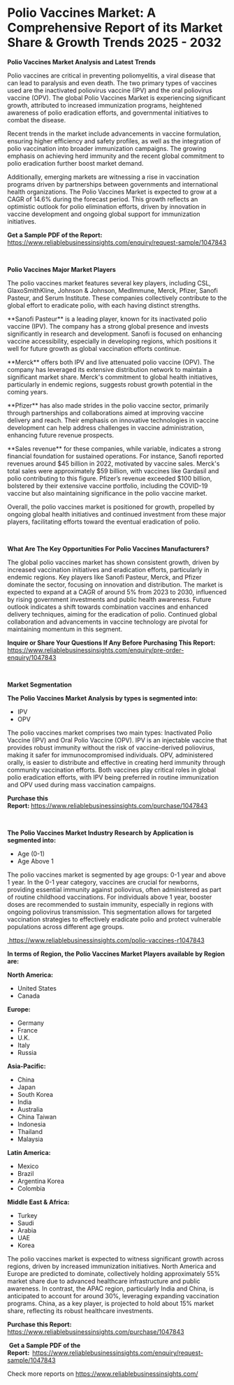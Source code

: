 <p><h1>Polio Vaccines Market: A Comprehensive Report of its Market Share & Growth Trends 2025 - 2032</h1></p><p><strong>Polio Vaccines Market Analysis and Latest Trends</strong></p>
<p><p>Polio vaccines are critical in preventing poliomyelitis, a viral disease that can lead to paralysis and even death. The two primary types of vaccines used are the inactivated poliovirus vaccine (IPV) and the oral poliovirus vaccine (OPV). The global Polio Vaccines Market is experiencing significant growth, attributed to increased immunization programs, heightened awareness of polio eradication efforts, and governmental initiatives to combat the disease.</p><p>Recent trends in the market include advancements in vaccine formulation, ensuring higher efficiency and safety profiles, as well as the integration of polio vaccination into broader immunization campaigns. The growing emphasis on achieving herd immunity and the recent global commitment to polio eradication further boost market demand.</p><p>Additionally, emerging markets are witnessing a rise in vaccination programs driven by partnerships between governments and international health organizations. The Polio Vaccines Market is expected to grow at a CAGR of 14.6% during the forecast period. This growth reflects an optimistic outlook for polio elimination efforts, driven by innovation in vaccine development and ongoing global support for immunization initiatives.</p></p>
<p><strong>Get a Sample PDF of the Report:&nbsp;</strong> <a href="https://www.reliablebusinessinsights.com/enquiry/request-sample/1047843?utm_campaign=2318&utm_medium=2&utm_source=Github&utm_content=ia&utm_term=08032025&utm_id=polio-vaccines">https://www.reliablebusinessinsights.com/enquiry/request-sample/1047843</a></p>
<p>&nbsp;</p>
<p><strong>Polio Vaccines Major Market Players</strong></p>
<p><p>The polio vaccines market features several key players, including CSL, GlaxoSmithKline, Johnson & Johnson, MedImmune, Merck, Pfizer, Sanofi Pasteur, and Serum Institute. These companies collectively contribute to the global effort to eradicate polio, with each having distinct strengths.</p><p>**Sanofi Pasteur** is a leading player, known for its inactivated polio vaccine (IPV). The company has a strong global presence and invests significantly in research and development. Sanofi is focused on enhancing vaccine accessibility, especially in developing regions, which positions it well for future growth as global vaccination efforts continue.</p><p>**Merck** offers both IPV and live attenuated polio vaccine (OPV). The company has leveraged its extensive distribution network to maintain a significant market share. Merck's commitment to global health initiatives, particularly in endemic regions, suggests robust growth potential in the coming years.</p><p>**Pfizer** has also made strides in the polio vaccine sector, primarily through partnerships and collaborations aimed at improving vaccine delivery and reach. Their emphasis on innovative technologies in vaccine development can help address challenges in vaccine administration, enhancing future revenue prospects.</p><p>**Sales revenue** for these companies, while variable, indicates a strong financial foundation for sustained operations. For instance, Sanofi reported revenues around $45 billion in 2022, motivated by vaccine sales. Merck's total sales were approximately $59 billion, with vaccines like Gardasil and polio contributing to this figure. Pfizer’s revenue exceeded $100 billion, bolstered by their extensive vaccine portfolio, including the COVID-19 vaccine but also maintaining significance in the polio vaccine market.</p><p>Overall, the polio vaccines market is positioned for growth, propelled by ongoing global health initiatives and continued investment from these major players, facilitating efforts toward the eventual eradication of polio.</p></p>
<p>&nbsp;</p>
<p><strong>What Are The Key Opportunities For Polio Vaccines Manufacturers?</strong></p>
<p><p>The global polio vaccines market has shown consistent growth, driven by increased vaccination initiatives and eradication efforts, particularly in endemic regions. Key players like Sanofi Pasteur, Merck, and Pfizer dominate the sector, focusing on innovation and distribution. The market is expected to expand at a CAGR of around 5% from 2023 to 2030, influenced by rising government investments and public health awareness. Future outlook indicates a shift towards combination vaccines and enhanced delivery techniques, aiming for the eradication of polio. Continued global collaboration and advancements in vaccine technology are pivotal for maintaining momentum in this segment.</p></p>
<p><strong>Inquire or Share Your Questions If Any Before Purchasing This Report:</strong> <a href="https://www.reliablebusinessinsights.com/enquiry/pre-order-enquiry/1047843?utm_campaign=2318&utm_medium=2&utm_source=Github&utm_content=ia&utm_term=08032025&utm_id=polio-vaccines">https://www.reliablebusinessinsights.com/enquiry/pre-order-enquiry/1047843</a></p>
<p>&nbsp;</p>
<p><strong>Market Segmentation</strong></p>
<p><strong>The Polio Vaccines Market Analysis by types is segmented into:</strong></p>
<p><ul><li>IPV</li><li>OPV</li></ul></p>
<p><p>The polio vaccines market comprises two main types: Inactivated Polio Vaccine (IPV) and Oral Polio Vaccine (OPV). IPV is an injectable vaccine that provides robust immunity without the risk of vaccine-derived poliovirus, making it safer for immunocompromised individuals. OPV, administered orally, is easier to distribute and effective in creating herd immunity through community vaccination efforts. Both vaccines play critical roles in global polio eradication efforts, with IPV being preferred in routine immunization and OPV used during mass vaccination campaigns.</p></p>
<p><strong>Purchase this Report:&nbsp;</strong><a href="https://www.reliablebusinessinsights.com/purchase/1047843?utm_campaign=2318&utm_medium=2&utm_source=Github&utm_content=ia&utm_term=08032025&utm_id=polio-vaccines">https://www.reliablebusinessinsights.com/purchase/1047843</a></p>
<p>&nbsp;</p>
<p><strong>The Polio Vaccines Market Industry Research by Application is segmented into:</strong></p>
<p><ul><li>Age (0-1)</li><li>Age Above 1</li></ul></p>
<p><p>The polio vaccines market is segmented by age groups: 0-1 year and above 1 year. In the 0-1 year category, vaccines are crucial for newborns, providing essential immunity against poliovirus, often administered as part of routine childhood vaccinations. For individuals above 1 year, booster doses are recommended to sustain immunity, especially in regions with ongoing poliovirus transmission. This segmentation allows for targeted vaccination strategies to effectively eradicate polio and protect vulnerable populations across different age groups.</p></p>
<p><a href="https://www.reliablebusinessinsights.com/polio-vaccines-r1047843?utm_campaign=2318&utm_medium=2&utm_source=Github&utm_content=ia&utm_term=08032025&utm_id=polio-vaccines">&nbsp;https://www.reliablebusinessinsights.com/polio-vaccines-r1047843</a></p>
<p><strong>In terms of Region, the Polio Vaccines Market Players available by Region are:</strong></p>
<p>
    <p> <strong> North America: </strong>
        <ul>
            <li>United States</li>
            <li>Canada</li>
        </ul>
        </p> 
    <p> <strong> Europe: </strong>
        <ul>
            <li>Germany</li>
            <li>France</li>
            <li>U.K.</li>
            <li>Italy</li>
            <li>Russia</li>
        </ul>
        </p> 
    <p> <strong> Asia-Pacific: </strong>
        <ul>
            <li>China</li>
            <li>Japan</li>
            <li>South Korea</li>
            <li>India</li>
            <li>Australia</li>
            <li>China Taiwan</li>
            <li>Indonesia</li>
            <li>Thailand</li>
            <li>Malaysia</li>
        </ul>
        </p> 
    <p> <strong> Latin America: </strong>
        <ul>
            <li>Mexico</li>
            <li>Brazil</li>
            <li>Argentina Korea</li>
            <li>Colombia</li>
        </ul>
        </p> 
    <p> <strong> Middle East & Africa: </strong>
        <ul>
            <li>Turkey</li>
            <li>Saudi</li>
            <li>Arabia</li>
            <li>UAE</li>
            <li>Korea</li>
        </ul>
    </p>
    </p>
<p><p>The polio vaccines market is expected to witness significant growth across regions, driven by increased immunization initiatives. North America and Europe are predicted to dominate, collectively holding approximately 55% market share due to advanced healthcare infrastructure and public awareness. In contrast, the APAC region, particularly India and China, is anticipated to account for around 30%, leveraging expanding vaccination programs. China, as a key player, is projected to hold about 15% market share, reflecting its robust healthcare investments.</p></p>
<p><strong>Purchase this Report: </strong><a href="https://www.reliablebusinessinsights.com/purchase/1047843?utm_campaign=2318&utm_medium=2&utm_source=Github&utm_content=ia&utm_term=08032025&utm_id=polio-vaccines">https://www.reliablebusinessinsights.com/purchase/1047843</a></p>
<p>&nbsp;<strong>Get a Sample PDF of the Report:&nbsp;&nbsp;</strong><a href="https://www.reliablebusinessinsights.com/enquiry/request-sample/1047843?utm_campaign=2318&utm_medium=2&utm_source=Github&utm_content=ia&utm_term=08032025&utm_id=polio-vaccines">https://www.reliablebusinessinsights.com/enquiry/request-sample/1047843</a></p>
<p><strong></strong></p>
<p>Check more reports on <a href="https://www.reliablebusinessinsights.com/?utm_campaign=2318&utm_medium=2&utm_source=Github&utm_content=ia&utm_term=08032025&utm_id=polio-vaccines">https://www.reliablebusinessinsights.com/</a></p>